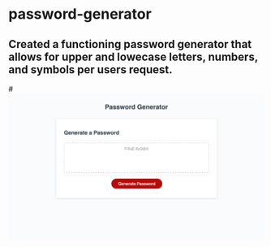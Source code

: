 # password-generator

## Created a functioning password generator that allows for upper and lowecase letters, numbers, and symbols per users request.

#![](assets/password-generator.png)


